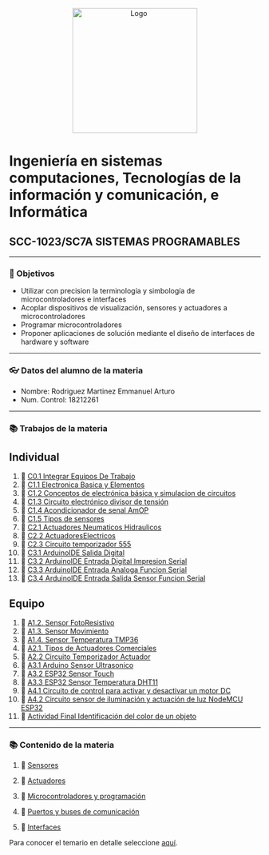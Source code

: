 <p align="center">
    <img alt="Logo" src="https://www.tijuana.tecnm.mx/wp-content/themes/tecnm/images/logo_TECT.png" width=250 height=250>
</p>

# Ingeniería en sistemas computaciones, Tecnologías de la información y comunicación, e Informática

## SCC-1023/SC7A SISTEMAS PROGRAMABLES

---

### :pencil: Objetivos

+ Utilizar con precision la terminología y simbología de microcontroladores e interfaces
+ Acoplar dispositivos de visualización, sensores y actuadores a microcontroladores
+ Programar microcontroladores
+ Proponer aplicaciones de solución mediante el diseño de interfaces de hardware y software

---

### :eyeglasses: Datos del alumno de la materia

* Nombre: Rodriguez Martinez Emmanuel Arturo
* Num. Control: 18212261 

---
### :books: Trabajos de la materia​

**Individual**
-
1. :book: [C0.1 Integrar Equipos De Trabajo](https://github.com/EmmanuelARodriguez/Markdown/blob/master/C0.1_IntegrarEquiposDeTrabajo_RodriguezMartinezEmmanuelArturo.pdf)
2. :book: [C1.1 Electronica Basica y Elementos](https://github.com/EmmanuelARodriguez/Markdown/blob/master/C1.1_ElectronicaBasica_y_elementos_RodriguezMartinezEmmanuelArturo.md)
3. :book: [C1.2 Conceptos de electrónica básica y simulacion de circuitos](https://github.com/EmmanuelARodriguez/Markdown/blob/main/C1.2%20Circuito%20electr%C3%B3nico%20b%C3%A1sico.md)
4. :book: [C1.3 Circuito electrónico divisor de tensión](https://github.com/EmmanuelARodriguez/Markdown/blob/main/C1.3%20Circuito%20electr%C3%B3nico%20divisor%20de%20tensi%C3%B3n.md)
5. :book: [C1.4 Acondicionador de senal AmOP](https://github.com/EmmanuelARodriguez/Markdown/blob/main/C1.4%20Acondicionador%20de%20senal%20AmOP.md)
6. :book: [C1.5 Tipos de sensores](https://github.com/EmmanuelARodriguez/Markdown/blob/main/C1.5_Tipos_de_sensores.md)
7. :book: [C2.1 Actuadores Neumaticos Hidraulicos](https://github.com/EmmanuelARodriguez/Markdown/blob/main/C2.1_ActuadoresNeumaticosHidraulicos_RodriguezMartinezEmmanuelArturo.md)
8. :book: [C2.2 ActuadoresElectricos](https://github.com/EmmanuelARodriguez/Markdown/blob/main/C2.2_ActuadoresElectricos_RodriguezMartinezEmmanuelArturo.md)
9. :book: [C2.3 Circuito temporizador 555](https://github.com/EmmanuelARodriguez/Markdown/blob/main/C2.3_CircuitoTemporizador555_RodriguezMartinezEmmanuelArturo.md)
10. :book: [C3.1 ArduinoIDE Salida Digital](https://github.com/EmmanuelARodriguez/Markdown/blob/main/C3.1_ArduinoIDE_SalidaDigital_RodriguezMartinezEmmanuelArturo.md)
11. :book: [C3.2 ArduinoIDE Entrada Digital Impresion Serial](https://github.com/EmmanuelARodriguez/Markdown/blob/main/C3.2_ArduinoIDE_EntradaDigitalImpresionSerial_RodriguezMartinezEmmanuelArturo.md)
12. :book: [C3.3 ArduinoIDE Entrada Analoga Funcion Serial](https://github.com/EmmanuelARodriguez/Markdown/blob/main/C3.3_ArduinoIDE_EntradaAnalogaFuncionSerial_RodriguezMartinezEmmanuelArturo.md)
13. :book: [C3.4 ArduinoIDE Entrada Salida Sensor Funcion Serial](https://github.com/EmmanuelARodriguez/Markdown/blob/main/C3.4_ArduinoIDE_EntradaSalidaSensorFuncionSerial_RodriguezMartinezEmmanuelArturo.md)


**Equipo**
-
1. :book: [A1.2. Sensor FotoResistivo](https://github.com/EmmanuelARodriguez/Markdown/blob/main/A1.2_Sensor_FotoResistivo_RodriguezMartinezEmmanuelArturo.md)
2. :book: [A1.3. Sensor Movimiento](https://github.com/EmmanuelARodriguez/Markdown/blob/main/A1.3_RodriguezMartinezEmmanuelArturo_LosSimuladores.md)
3. :book: [A1.4. Sensor Temperatura TMP36](https://github.com/EmmanuelARodriguez/Markdown/blob/main/A1.4_Sensor_Temperatura_TMP36_RodriguezMartinezEmmanuelArturo.md)
4. :book: [A2.1. Tipos de Actuadores Comerciales](https://github.com/EmmanuelARodriguez/Markdown/blob/main/A2.1_Tipos_actuadores_Comerciales_EmmanuelArturoRodriguezMartinez_LosSimuladores.md)
5. :book: [A2.2 Circuito Temporizador Actuador](https://github.com/EmmanuelARodriguez/Markdown/blob/main/A2.2_Circuito_temporizador_actuador_RodriguezMartinezEmmanuelArturo_LosSimuladores.md)
6. :book: [A3.1 Arduino Sensor Ultrasonico](https://github.com/EmmanuelARodriguez/Markdown/blob/main/A3.1_Arduino_SensorUltrasonico_LosSimuladores_RodriguezMartinezEmmanuelArturo.md)
7. :book: [A3.2 ESP32 Sensor Touch](https://github.com/EmmanuelARodriguez/Markdown/blob/main/A3.2_ESP32_SensorTouch_LosSimuladores_RodriguezMartinezEmmanuelArturo.md)
8. :book: [A3.3 ESP32 Sensor Temperatura DHT11](https://github.com/EmmanuelARodriguez/Markdown/blob/main/A3.3_ESP32_SensorTemperatura_DHT11_LosSimuladores_RodriguezMartinezEmmanuelArturo.md)
9. :book: [A4.1 Circuito de control para activar y desactivar un motor DC](https://github.com/EmmanuelARodriguez/Markdown/blob/main/A4.1_ESP32_L293D_ControlMotorDC_Bluetooth_LosSimuladores_RodriguezMartinezEmmanuelArturo.md)
10. :book: [A4.2 Circuito sensor de iluminación y actuación de luz NodeMCU ESP32](https://github.com/EmmanuelARodriguez/Markdown/blob/main/A4.2_ESP32_SensorLDR_WebServer_Wifi_LosSimuladores_RodriguezMartinezEmmanuelArturo.md)
11. :book: [Actividad Final Identificación del color de un objeto](https://github.com/EmmanuelARodriguez/Markdown/blob/main/A5.1_InterfaceNodeRed_SensorRGB_RodriguezMartinezEmmanuelArturo_LosSimuladores.md)

---

### :books: Contenido de la materia​

1. :book: [Sensores](docs/D1.0_Sensores.md)
  
2. :book: [Actuadores](docs/D2.0_Actuadores.md)
   
3. :book: [Microcontroladores y programación](docs/D3.0_Microcontroladores.md)
   
4. :book: [Puertos y buses de comunicación](docs/D4.0_Comunicacion.md)
   
5. :book: [Interfaces](docs/D5.0_Interface.md)
  
Para conocer el temario en detalle seleccione [aquí](pdf/D0.2_Sistemas_Programables.pdf).
